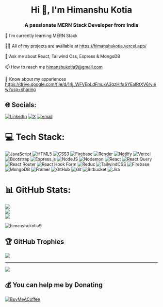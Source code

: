 <h1 align="center">Hi 👋, I'm Himanshu Kotia</h1>
<h3 align="center">A passionate MERN Stack Developer from India</h3>

🌱 I’m currently learning MERN Stack<br><br>👨‍💻 All of my projects are available at https://himanshukotia.vercel.app/<br><br>💬 Ask me about React, Tailwind Css, Express & MongoDB<br><br>📫 How to reach me himanshukotia9@gmail.com<br><br>📄 Know about my experiences https://drive.google.com/file/d/14j_WFVEpLdFmuxA3qzHlfaSYEaIRtXV6/view?usp=sharing


## 🌐 Socials:
[![LinkedIn](https://img.shields.io/badge/LinkedIn-%230077B5.svg?logo=linkedin&logoColor=white)](https://linkedin.com/in/himanshukotia9) [![X](https://img.shields.io/badge/X-black.svg?logo=X&logoColor=white)](https://x.com/himanshukotia9) [![email](https://img.shields.io/badge/Email-D14836?logo=gmail&logoColor=white)](mailto:himanshukotia9@gmail.com)

# 💻 Tech Stack:
![JavaScript](https://img.shields.io/badge/javascript-%23323330.svg?style=flat&logo=javascript&logoColor=%23F7DF1E) ![HTML5](https://img.shields.io/badge/html5-%23E34F26.svg?style=flat&logo=html5&logoColor=white) ![CSS3](https://img.shields.io/badge/css3-%231572B6.svg?style=flat&logo=css3&logoColor=white) ![Firebase](https://img.shields.io/badge/firebase-%23039BE5.svg?style=flat&logo=firebase) ![Render](https://img.shields.io/badge/Render-%46E3B7.svg?style=flat&logo=render&logoColor=white) ![Netlify](https://img.shields.io/badge/netlify-%23000000.svg?style=flat&logo=netlify&logoColor=#00C7B7) ![Vercel](https://img.shields.io/badge/vercel-%23000000.svg?style=flat&logo=vercel&logoColor=white) ![Bootstrap](https://img.shields.io/badge/bootstrap-%238511FA.svg?style=flat&logo=bootstrap&logoColor=white) ![Express.js](https://img.shields.io/badge/express.js-%23404d59.svg?style=flat&logo=express&logoColor=%2361DAFB) ![NodeJS](https://img.shields.io/badge/node.js-6DA55F?style=flat&logo=node.js&logoColor=white) ![Nodemon](https://img.shields.io/badge/NODEMON-%23323330.svg?style=flat&logo=nodemon&logoColor=%BBDEAD) ![React](https://img.shields.io/badge/react-%2320232a.svg?style=flat&logo=react&logoColor=%2361DAFB) ![React Query](https://img.shields.io/badge/-React%20Query-FF4154?style=flat&logo=react%20query&logoColor=white) ![React Router](https://img.shields.io/badge/React_Router-CA4245?style=flat&logo=react-router&logoColor=white) ![React Hook Form](https://img.shields.io/badge/React%20Hook%20Form-%23EC5990.svg?style=flat&logo=reacthookform&logoColor=white) ![Redux](https://img.shields.io/badge/redux-%23593d88.svg?style=flat&logo=redux&logoColor=white) ![TailwindCSS](https://img.shields.io/badge/tailwindcss-%2338B2AC.svg?style=flat&logo=tailwind-css&logoColor=white) ![Firebase](https://img.shields.io/badge/firebase-a08021?style=flat&logo=firebase&logoColor=ffcd34) ![MongoDB](https://img.shields.io/badge/MongoDB-%234ea94b.svg?style=flat&logo=mongodb&logoColor=white) ![Framer](https://img.shields.io/badge/Framer-black?style=flat&logo=framer&logoColor=blue) ![GitHub](https://img.shields.io/badge/github-%23121011.svg?style=flat&logo=github&logoColor=white) ![Git](https://img.shields.io/badge/git-%23F05033.svg?style=flat&logo=git&logoColor=white) ![Bitbucket](https://img.shields.io/badge/bitbucket-%230047B3.svg?style=flat&logo=bitbucket&logoColor=white) ![Jira](https://img.shields.io/badge/jira-%230A0FFF.svg?style=flat&logo=jira&logoColor=white)
# 📊 GitHub Stats:
![](https://github-readme-stats.vercel.app/api?username=Himanshukotia9&theme=default&hide_border=false&include_all_commits=true&count_private=true)<br/>
![](https://nirzak-streak-stats.vercel.app/?user=Himanshukotia9&theme=default&hide_border=false)<br/>
![](https://github-readme-stats.vercel.app/api/top-langs/?username=Himanshukotia9&theme=default&hide_border=false&include_all_commits=true&count_private=true&layout=compact)
<p align="left"> <img src="https://komarev.com/ghpvc/?username=himanshukotia9&label=Profile%20views&color=0e75b6&style=flat" alt="himanshukotia9" /> </p>

## 🏆 GitHub Trophies
![](https://github-profile-trophy.vercel.app/?username=Himanshukotia9&theme=default_repocard&no-frame=true&no-bg=true&margin-w=4)

---
[![](https://visitcount.itsvg.in/api?id=Himanshukotia9&icon=0&color=0)](https://visitcount.itsvg.in)

  ## 💰 You can help me by Donating
  [![BuyMeACoffee](https://img.shields.io/badge/Buy%20Me%20a%20Coffee-ffdd00?style=for-the-badge&logo=buy-me-a-coffee&logoColor=black)](https://buymeacoffee.com/himanshukotia9)
